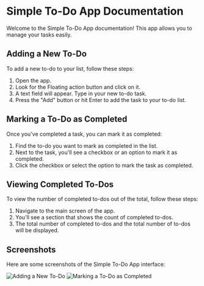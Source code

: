 # Simple To-Do App Documentation

Welcome to the Simple To-Do App documentation! This app allows you to manage your tasks easily.

## Adding a New To-Do

To add a new to-do to your list, follow these steps:

1. Open the app.
2. Look for the Floating action button and click on it.
3. A text field will appear. Type in your new to-do task.
4. Press the "Add" button or hit Enter to add the task to your to-do list.

## Marking a To-Do as Completed

Once you've completed a task, you can mark it as completed:

1. Find the to-do you want to mark as completed in the list.
2. Next to the task, you'll see a checkbox or an option to mark it as completed.
3. Click the checkbox or select the option to mark the task as completed.

## Viewing Completed To-Dos

To view the number of completed to-dos out of the total, follow these steps:

1. Navigate to the main screen of the app.
2. You'll see a section that shows the count of completed to-dos.
3. The total number of completed to-dos and the total number of to-dos will be displayed.

## Screenshots

Here are some screenshots of the Simple To-Do App interface:

![Adding a New To-Do]('./assets/screenshots/add_todo.png')
![Marking a To-Do as Completed]('./assets/screenshots/todo_screen.png')
